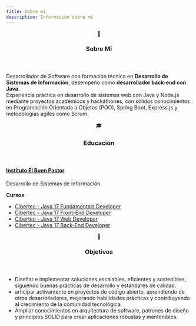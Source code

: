 ```yaml
---
title: Sobre mí
description: Información sobre mí
---
```


<section class="container summary">

<div class="card">
<header class="card-header">
<span class="card-icon">📖</span>

### Sobre Mí

</header>

Desarrollador de Software con formación técnica en **Desarrollo de Sistemas de Información**, desempeño como **desarrollador back-end con Java**.  
Experiencia práctica en desarrollo de sistemas web con Java y Node.js mediante proyectos académicos y hackáthones, con sólidos conocimientos en Programación Orientada a Objetos (POO), Spring Boot, Express.js y metodologías ágiles como Scrum.

</div>
</section>

<section class="container education">
<article class="card">
<header class="card-header">
<div class="card-icon">🎓</div>

### Educación

</header>
<div class="education-content">

#### [Instituto El Buen Pastor](https://www.ibp.edu.pe/)

Desarrollo de Sistemas de Información

**Cursos**

- [Cibertec - Java 17 Fundamentals Developer](https://www.cibertec.edu.pe/cursos-cortos/java-17-fundamentals-developer-online/)
- [Cibertec - Java 17 Front-End Developer](https://www.cibertec.edu.pe/cursos-cortos/java-17-front-end-developer-online/)
- [Cibertec - Java 17 Web Developer](https://www.cibertec.edu.pe/cursos-cortos/java-17-web-developer-online/)
- [Cibertec - Java 17 Back-End Developer](https://www.cibertec.edu.pe/cursos-cortos/java-17-back-end-developer-online/)

</div>
</article>
</section>

<section class="container goals">
<article class="card">
<header class="card-header">
<div class="card-icon">🧠</div>

### Objetivos

</header>

- Diseñar e implementar soluciones escalables, eficientes y sostenibles, siguiendo buenas prácticas de desarrollo y estándares de calidad.
- articipar activamente en proyectos de código abierto, aprendiendo de otros desarrolladores, mejorando habilidades prácticas y contribuyendo al crecimiento de la comunidad tecnológica.
- Ampliar conocimientos en arquitectura de software, patrones de diseño y principios SOLID para crear aplicaciones robustas y mantenibles.

</article>
</section>
